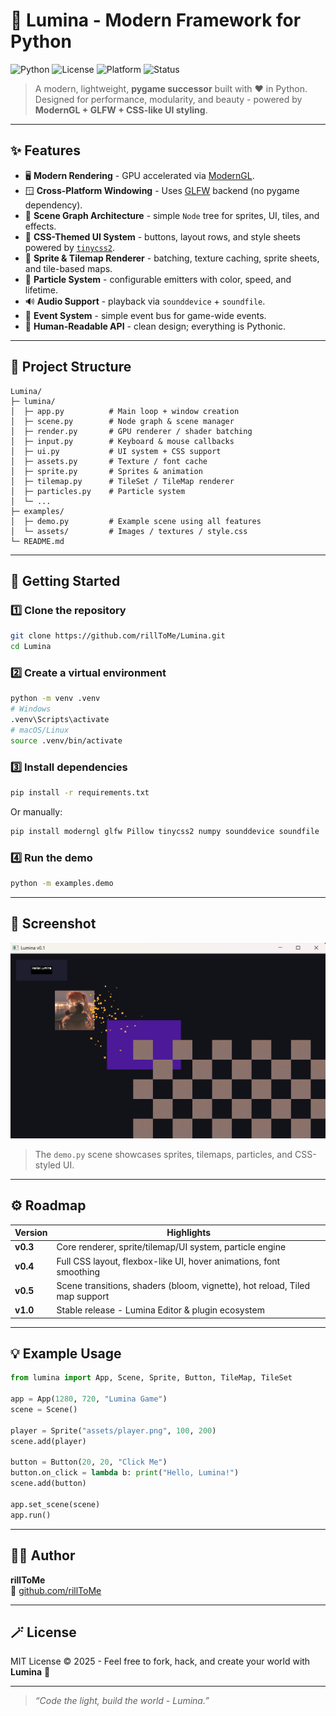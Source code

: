 # 🌌 Lumina - Modern Framework for Python

![Python](https://img.shields.io/badge/python-3.11+-blue)
![License](https://img.shields.io/badge/license-MIT-green)
![Platform](https://img.shields.io/badge/platform-Windows%20|%20Linux%20|%20macOS-lightgrey)
![Status](https://img.shields.io/badge/status-Alpha-orange)

> A modern, lightweight, **pygame successor** built with ❤️ in Python.  
> Designed for performance, modularity, and beauty - powered by **ModernGL + GLFW + CSS-like UI styling**.

---

## ✨ Features

- 🖥️ **Modern Rendering** - GPU accelerated via [ModernGL](https://moderngl.readthedocs.io/).  
- 🪟 **Cross-Platform Windowing** - Uses [GLFW](https://www.glfw.org/) backend (no pygame dependency).  
- 🧱 **Scene Graph Architecture** - simple `Node` tree for sprites, UI, tiles, and effects.  
- 🎨 **CSS-Themed UI System** - buttons, layout rows, and style sheets powered by [`tinycss2`](https://github.com/Kozea/tinycss2).  
- 🧩 **Sprite & Tilemap Renderer** - batching, texture caching, sprite sheets, and tile-based maps.  
- 💫 **Particle System** - configurable emitters with color, speed, and lifetime.  
- 🔊 **Audio Support** - playback via `sounddevice` + `soundfile`.  
- 🔧 **Event System** - simple event bus for game-wide events.  
- 🧠 **Human-Readable API** - clean design; everything is Pythonic.  

---

## 🧩 Project Structure

```
Lumina/
├─ lumina/
│  ├─ app.py          # Main loop + window creation
│  ├─ scene.py        # Node graph & scene manager
│  ├─ render.py       # GPU renderer / shader batching
│  ├─ input.py        # Keyboard & mouse callbacks
│  ├─ ui.py           # UI system + CSS support
│  ├─ assets.py       # Texture / font cache
│  ├─ sprite.py       # Sprites & animation
│  ├─ tilemap.py      # TileSet / TileMap renderer
│  ├─ particles.py    # Particle system
│  └─ ...
├─ examples/
│  ├─ demo.py         # Example scene using all features
│  └─ assets/         # Images / textures / style.css
└─ README.md
```

---

## 🚀 Getting Started

### 1️⃣ Clone the repository
```bash
git clone https://github.com/rillToMe/Lumina.git
cd Lumina
```

### 2️⃣ Create a virtual environment
```bash
python -m venv .venv
# Windows
.venv\Scripts\activate
# macOS/Linux
source .venv/bin/activate
```

### 3️⃣ Install dependencies
```bash
pip install -r requirements.txt
```

Or manually:
```bash
pip install moderngl glfw Pillow tinycss2 numpy sounddevice soundfile
```

### 4️⃣ Run the demo
```bash
python -m examples.demo
```

---

## 📸 Screenshot

![Lumina Demo](examples/assets/demo.png)

> The `demo.py` scene showcases sprites, tilemaps, particles, and CSS-styled UI.

---

## ⚙️ Roadmap

| Version | Highlights |
|----------|-------------|
| **v0.3** | Core renderer, sprite/tilemap/UI system, particle engine |
| **v0.4** | Full CSS layout, flexbox-like UI, hover animations, font smoothing |
| **v0.5** | Scene transitions, shaders (bloom, vignette), hot reload, Tiled map support |
| **v1.0** | Stable release - Lumina Editor & plugin ecosystem |

---

## 💡 Example Usage

```python
from lumina import App, Scene, Sprite, Button, TileMap, TileSet

app = App(1280, 720, "Lumina Game")
scene = Scene()

player = Sprite("assets/player.png", 100, 200)
scene.add(player)

button = Button(20, 20, "Click Me")
button.on_click = lambda b: print("Hello, Lumina!")
scene.add(button)

app.set_scene(scene)
app.run()
```

---

## 🧑‍💻 Author
**rillToMe**  
🔗 [github.com/rillToMe](https://github.com/rillToMe)

---

## 🪄 License
MIT License © 2025 - Feel free to fork, hack, and create your world with **Lumina** 💜

---

> _“Code the light, build the world - Lumina.”_
